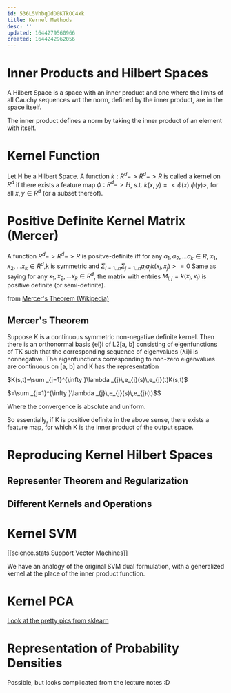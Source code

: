 ```yaml
---
id: 536L5VhbqOdD0KTkOC4xk
title: Kernel Methods
desc: ''
updated: 1644279560966
created: 1644242962056
---
```


# Inner Products and Hilbert Spaces

A Hilbert Space is a space with an inner product and one where the limits of all Cauchy sequences wrt the norm, defined by the inner product, are in the space itself.

The inner product defines a norm by taking the inner product of an element with itself.

# Kernel Function

Let H be a Hilbert Space.
A function $k:R^d->R^d->R$ is called a kernel on $R^d$ if there exists a feature map $\phi:R^d->H$, s.t. $k(x,y) = <\phi(x).\phi(y)>$, for all $x,y\in R^d$ (or a subset thereof).

#  Positive Definite Kernel Matrix (Mercer)

A function $R^d->R^d->R$ is positve-definite iff for any $a_1,a_2,...a_k \in R$, $x_1,x_2,...x_k \in R^d$,k is symmetric and 
$\Sigma_{i = 1..n} \Sigma_{j=1..n} a_i a_j k(x_i, x_j)>=0$
Same as saying for any $x_1,x_2,...x_k \in R^d$, the matrix with entries $M_{i,j} = k(x_i,x_j)$ is positive definite (or semi-definite).

from [Mercer's Theorem (Wikipedia)](https://en.wikipedia.org/wiki/Mercer%27s_theorem)

## Mercer's Theorem
 Suppose K is a continuous symmetric non-negative definite kernel. Then there is an orthonormal basis {ei}i of L2[a, b] consisting of eigenfunctions of TK such that the corresponding sequence of eigenvalues {λi}i is nonnegative. The eigenfunctions corresponding to non-zero eigenvalues are continuous on [a, b] and K has the representation

$K(s,t)=\sum _{j=1}^{\infty }\lambda _{j}\,e_{j}(s)\,e_{j}(t)K(s,t)$

$=\sum _{j=1}^{\infty }\lambda _{j}\,e_{j}(s)\,e_{j}(t)$$

 Where the convergence is absolute and uniform.

So essentially, if K is positive definite in the above sense, there exists a feature map, for which K is the inner product of the output space.


# Reproducing Kernel Hilbert Spaces

## Representer Theorem and Regularization


## Different Kernels and Operations 


# Kernel SVM

[[science.stats.Support Vector Machines]]

We have an analogy of the original SVM dual formulation, with a generalized kernel at the place of the inner product function.


# Kernel PCA

[Look at the pretty pics from sklearn](https://scikit-learn.org/stable/auto_examples/decomposition/plot_kernel_pca.html#sphx-glr-auto-examples-decomposition-plot-kernel-pca-py)

# Representation of Probability Densities 

Possible, but looks complicated from the lecture notes :D
